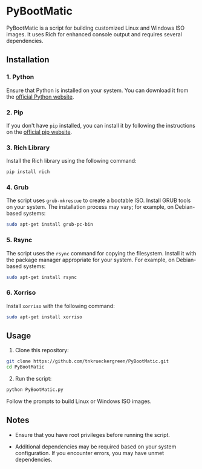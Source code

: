 # PyBootMatic

PyBootMatic is a script for building customized Linux and Windows ISO images. It uses Rich for enhanced console output and requires several dependencies.

## Installation

### 1. Python

Ensure that Python is installed on your system. You can download it from the [official Python website](https://www.python.org/).

### 2. Pip

If you don't have `pip` installed, you can install it by following the instructions on the [official pip website](https://pip.pypa.io/en/stable/installation/).

### 3. Rich Library

Install the Rich library using the following command:

```bash
pip install rich
```

### 4. Grub

The script uses `grub-mkrescue` to create a bootable ISO. Install GRUB tools on your system. The installation process may vary; for example, on Debian-based systems:

```bash
sudo apt-get install grub-pc-bin
```

### 5. Rsync

The script uses the `rsync` command for copying the filesystem. Install it with the package manager appropriate for your system. For example, on Debian-based systems:

```bash
sudo apt-get install rsync
```

### 6. Xorriso

Install `xorriso` with the following command:

```bash
sudo apt-get install xorriso
```

## Usage

1. Clone this repository:

```bash
git clone https://github.com/tnkrueckergreen/PyBootMatic.git
cd PyBootMatic
```

2. Run the script:

```bash
python PyBootMatic.py
```

Follow the prompts to build Linux or Windows ISO images.

## Notes

- Ensure that you have root privileges before running the script.

- Additional dependencies may be required based on your system configuration. If you encounter errors, you may have unmet dependencies.
